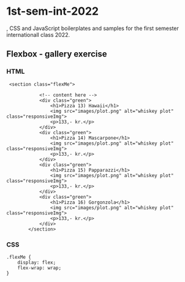 # 1st-sem-int-2022

, CSS and JavaScript boilerplates and samples for the first semester internationall class 2022. 

## Flexbox - gallery exercise

### HTML

~~~~
 <section class="flexMe">

            <!-- content here -->
            <div class="green">
                <h1>Pizza 13) Hawaii</h1>
                <img src="images/plot.png" alt="whiskey plot" class="responsiveImg">
                <p>133,- kr.</p>
            </div>
            <div class="green">
                <h1>Pizza 14) Mascarpone</h1>
                <img src="images/plot.png" alt="whiskey plot" class="responsiveImg">
                <p>133,- kr.</p>
            </div>
            <div class="green">
                <h1>Pizza 15) Papparazzi</h1>
                <img src="images/plot.png" alt="whiskey plot" class="responsiveImg">
                <p>133,- kr.</p>
            </div>
            <div class="green">
                <h1>Pizza 16) Gorgonzola</h1>
                <img src="images/plot.png" alt="whiskey plot" class="responsiveImg">
                <p>133,- kr.</p>
            </div>
        </section>

~~~~

### CSS

~~~~
.flexMe {
    display: flex;
    flex-wrap: wrap;
}
~~~~


